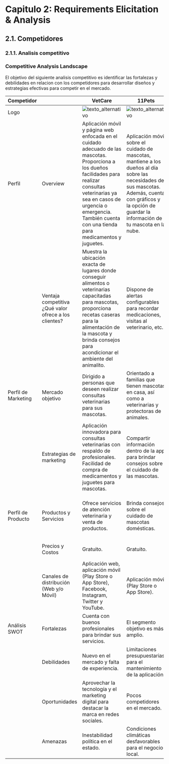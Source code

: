 # Capitulo 2: Requirements Elicitation & Analysis

## 2.1. Competidores

### 2.1.1. Analisis competitivo


### Competitive Analysis Landscape  

El objetivo del siguiente analisis competitivo es identificar las fortalezas y debilidades en relacion con los competidores para desarrollar diseños y estrategias efectivas para competir en el mercado.


| Competidor          |                                                           | VetCare                                                                                                                                                                                                                                                       | 11Pets                                                                                                                                                                                                              | ExpertoAnimal                                                                                                                                                                                                 | SocialAnimals                                                                                                                                            |
| ------------------- |-----------------------------------------------------------|----------------------------------------------------------------------------------------------------------------------------------------------------------------------------------------------------------------------------------------------------------------|----------------------------------------------------------------------------------------------------------------------------------------------------------------------------------------------------------------------|----------------------------------------------------------------------------------------------------------------------------------------------------------------------------------------------------------------|-----------------------------------------------------------------------------------------------------------------------------------------------------------|
| Logo                |  | ![texto_alternativo](https://i.ibb.co/bFJ2GPF/image.png)                                                                                                                                                                          | ![texto_alternativo](https://i.ibb.co/3zVN5Zy/image.png)                                                                                                                                                                                      | ![texto_alternativo](https://i.ibb.co/xjNQRjG/image.png)                                                                                                                                                                                |      ![texto_alternativo](https://i.ibb.co/CVPF6sg/image.png)                                                                                                                                                      |
| Perfil              | Overview                                                  | Aplicación móvil y página web enfocada en el cuidado adecuado de las mascotas. Proporciona a los dueños facilidades para realizar consultas veterinarias ya sea en casos de urgencia o emergencia. También cuenta con una tienda para medicamentos y juguetes. | Aplicación móvil sobre el cuidado de mascotas, mantiene a los dueños al día sobre las necesidades de sus mascotas. Además, cuenta con gráficos y la opción de guardar la información de tu mascota en la nube. | Aplicación móvil, red social para dueños de mascotas; cuenta con funciones básicas de una red social, como publicar fotos, comentar y seguir. Además, permite interactuar con profesionales y obtener consejos. | Aplicación móvil que te permite contactar con otras personas que tienen mascotas, compartir imágenes y mantener al día las vacunas, visitas a la peluquería, entre otros. |
|                     | Ventaja competitiva ¿Qué valor ofrece a los clientes?     | Muestra la ubicación exacta de lugares donde conseguir alimentos o veterinarias capacitadas para mascotas, proporciona recetas caseras para la alimentación de la mascota y brinda consejos para acondicionar el ambiente del animalito.   | Dispone de alertas configurables para recordar medicaciones, visitas al veterinario, etc.                                                                                                                            | Especialistas comparten información confiable sobre adiestramiento, nutrición, peluquería, etc.                                                                                                                | Cuenta con un tablón de anuncios para informar sobre la pérdida de una mascota u otros.                                                                         |
| Perfil de Marketing | Mercado objetivo                                          | Dirigido a personas que deseen realizar consultas veterinarias para sus mascotas.                                                                                                                                                                                | Orientado a familias que tienen mascotas en casa, así como a veterinarias y protectoras de animales.                                                                                                              | Personas de todas las edades que tienen mascotas en casa.                                                                                                                                                   | Personas de todas las edades que tienen mascotas en casa.                                                                                             |
|                     | Estrategias de marketing                                  | Aplicación innovadora para consultas veterinarias con respaldo de profesionales. Facilidad de compra de medicamentos y juguetes para mascotas.                                                                                                                    | Compartir información dentro de la app para brindar consejos sobre el cuidado de las mascotas.                                                                                                                   | Compartir información verificada sobre mascotas domésticas y exóticas.                                                                                                                                         | Permite compartir contenido y chatear sobre temas relacionados con las mascotas.                                                                                 |
| Perfil de Producto  | Productos y Servicios                                     | Ofrece servicios de atención veterinaria y venta de productos.                                                                                                                                                                                              | Brinda consejos sobre el cuidado de mascotas domésticas.                                                                                                                                                           | Comunidad de usuarios que comparten fotos, videos e imágenes de sus mascotas.                                                                                                                                   | Red social de usuarios con mascotas domésticas para brindar consejos a otros.                                                                                |
|                     | Precios y Costos                                          | Gratuito.                                                                                                                                                                                                                                                      | Gratuito.                                                                                                                                                                                                           | Gratuito.                                                                                                                                                                                                       | Gratuito, con posibles costos adicionales.                                                                                                                  |
|                     | Canales de distribución (Web y/o Móvil)                   | Aplicación web, aplicación móvil (Play Store o App Store), Facebook, Instagram, Twitter y YouTube.                                                                                                                                                        | Aplicación móvil (Play Store o App Store).                                                                                                                                                                         | Aplicación móvil (Play Store o App Store) e Instagram.                                                                                                                                                        | Aplicación móvil (Play Store o App Store), Facebook, Instagram y Twitter.                                                                                  |
| Análisis SWOT       | Fortalezas                                                | Cuenta con buenos profesionales para brindar sus servicios.                                                                                                                                                                                                    | El segmento objetivo es más amplio.                                                                                                                                                                                 | Facilidades de contacto a través de redes sociales.                                                                                                                                                              | Intercambio de ideas con personas experimentadas en el tema.                                                                                               |
|                     | Debilidades                                               | Nuevo en el mercado y falta de experiencia.                                                                                                                                                                                                                    | Limitaciones presupuestarias para el mantenimiento de la aplicación.                                                                                                                                               | Mayor tiempo de respuesta en las consultas de usuarios.                                                                                                                                                          | Falta de soporte técnico para evitar posibles saturaciones en la aplicación.                                                                                   |
|                     | Oportunidades                                             | Aprovechar la tecnología y el marketing digital para destacar la marca en redes sociales.                                                                                                                                                                   | Pocos competidores en el mercado.                                                                                                                                                                                   | Generar nuevos puestos de trabajo para el personal.                                                                                                                                                             | Implementar mejoras periódicas para los clientes.                                                                                                         |
|                     | Amenazas                                                  | Inestabilidad política en el estado.                                                                                                                                                                                                                          | Condiciones climáticas desfavorables para el negocio local.                                                                                                                                                         | Impacto inestable en el sistema económico.                                                                                                                                                                    | Posibles caídas imprevistas en los servidores.                                                                                                              |
